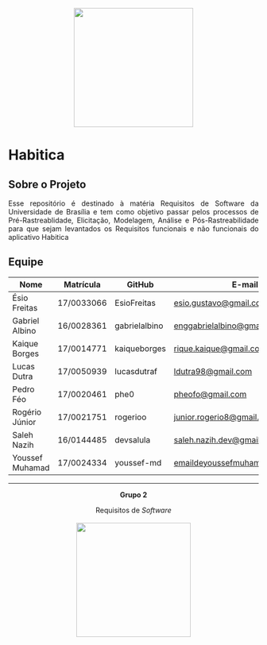<p align="center"><a href="https://requisitos-habitica.github.io/Habitica/" target="_blank"><img width="240"src="https://habitica.com/static/presskit/Logo/Android.png"></a></p>

# Habitica

## Sobre o Projeto
<p align="justify">Esse repositório é destinado à matéria Requisitos de Software da Universidade de Brasília e tem como objetivo passar pelos processos de Pré-Rastreablidade, Elicitação, Modelagem, Análise e Pós-Rastreabilidade para que sejam levantados os Requisitos funcionais e não funcionais do aplicativo Habitica</p>

## Equipe

| Nome              |Matrícula   | GitHub          | E-mail                          |
|-------------------|------------|-----------------|---------------------------------|
| Ésio Freitas      | 17/0033066 | EsioFreitas     |     esio.gustavo@gmail.com      |
| Gabriel Albino    | 16/0028361 | gabrielalbino   |    enggabrielalbino@gmail.com   |
| Kaique Borges     | 17/0014771 | kaiqueborges    |    rique.kaique@gmail.com       |
| Lucas Dutra       | 17/0050939 | lucasdutraf     |       ldutra98@gmail.com        |
| Pedro Féo         | 17/0020461 | phe0            |        pheofo@gmail.com         |
| Rogério Júnior    | 17/0021751 | rogerioo        |      junior.rogerio8@gmail.com  |
| Saleh Nazih       | 16/0144485 | devsalula       |    saleh.nazih.dev@gmail.com    |
| Youssef Muhamad   | 17/0024334 | youssef-md      | emaildeyoussefmuhamad@gmail.com |

<hr/>
<p align="center"><b>Grupo 2</b></p>
<p align="center">Requisitos de <i>Software</i><br /><br />
<a href="https://fga.unb.br" target="_blank"><img width="230"src="https://4.bp.blogspot.com/-0aa6fAFnSnA/VzICtBQgciI/AAAAAAAARn4/SxVsQPFNeE0fxkCPVgMWbhd5qIEAYCMbwCLcB/s1600/unb-gama.png"></a>
</p>
